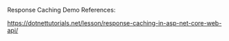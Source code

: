 
Response Caching Demo
References:

https://dotnettutorials.net/lesson/response-caching-in-asp-net-core-web-api/
